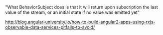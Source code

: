 "What BehaviorSubject does is that it will return upon subscription
 the last value of the stream, or an initial state if no value was emitted yet"

http://blog.angular-university.io/how-to-build-angular2-apps-using-rxjs-observable-data-services-pitfalls-to-avoid/
